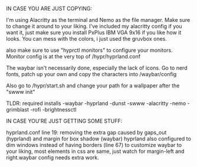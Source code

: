 IN CASE YOU ARE JUST COPYING:

I'm using Alacritty as the terminal and Nemo as the file manager. Make sure to change it around to your liking.
I've included my alacritty config if you want it,
just make sure you install PxPlus IBM VGA 9x16 if you like how it looks.
You can mess with the colors, i just used the gruvbox ones.

also make sure to use "hyprctl monitors" to configure your monitors.
Monitor config is at the very top of /hypr/hyprland.conf

The waybar isn't necessarily done, especially the lack of icons.
Go to nerd fonts, patch up your own and copy the characters into /waybar/config

Also go to /hypr/start.sh and change your path for a wallpaper after the "swww init"

TLDR: required installs
 -waybar
 -hyprland
 -dunst
 -swww
 -alacritty
 -nemo
 -grimblast
 -rofi
 -brightnessctl

IN CASE YOU'RE JUST GETTING SOME STUFF:

hyprland.conf line 19: removing the extra gap caused by gaps_out (hyprland) and margin for box shadow (waybar)
hyprland also configured to dim windows instead of having borders (line 67)
to customize waybar to your liking, most elements in css are same, just watch for margin-left and right.waybar config needs extra work.
